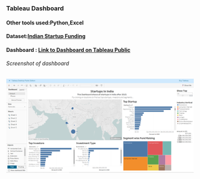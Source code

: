 ### Tableau Dashboard
#### Other tools used:Python,Excel
#### Dataset:[Indian Startup Funding](https://www.kaggle.com/datasets/sudalairajkumar/indian-startup-funding)
#### Dashboard : [Link to Dashboard on Tableau Public](https://public.tableau.com/views/StartupsInIndia_17379942343940/Story1?:language=en-US&:sid=&:redirect=auth&:display_count=n&:origin=viz_share_link)
###### Screenshot of dashboard 
![Image](https://github.com/ADR600/DataScience/blob/0d5fd7700bdc429cca3ce643417c9f56f4e8c05b/Project/Dasboards/startup_dashboard.png)
